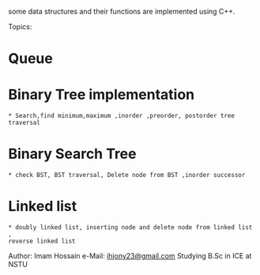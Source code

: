 some data structures and their functions are implemented using C++.

Topics:

# Queue 
# Binary Tree implementation
	* Search,find minimum,maximum ,inorder ,preorder, postorder tree traversal
# Binary Search Tree 
	* check BST, BST traversal, Delete node from BST ,inorder successor
# Linked list
	* doubly linked list, inserting node and delete node from linked list , 
	reverse linked list

Author: Imam Hossain
e-Mail: ihjony23@gmail.com
Studying B.Sc in ICE at NSTU
